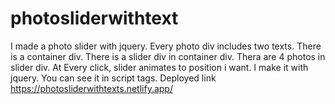 # photosliderwithtext
I made a photo slider with jquery. Every photo div includes two texts. 
There is a container div.
There is a slider div in container div.
Thera are 4 photos in slider div.
At Every click, slider animates to position i want.
I make it with jquery.
You can see it in script tags.
Deployed link https://photosliderwithtexts.netlify.app/

